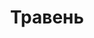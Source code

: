 ---
title: Травень
linktitle: Травень
type: categ
menu:
  main:
    title: "Травень"
    parent: "Барды-и-менестрели"
    weight: 130
---